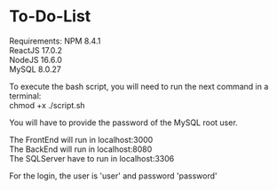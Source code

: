 # To-Do-List

Requirements:
	NPM 8.4.1  
	ReactJS 17.0.2  
	NodeJS 16.6.0  
	MySQL 8.0.27  
	
To execute the bash script, you will need to run the next command in a terminal:  
	chmod +x ./script.sh  
	
You will have to provide the password of the MySQL root user.

The FrontEnd will run in localhost:3000  
The BackEnd will run in localhost:8080  
The SQLServer have to run in localhost:3306  

For the login, the user is 'user' and password 'password'
